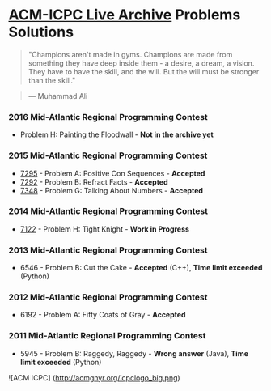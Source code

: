 # [ACM-ICPC Live Archive](https://icpcarchive.ecs.baylor.edu) Problems Solutions

> "Champions aren't made in gyms. Champions are made from something they have deep inside them - a desire, a dream, a vision. They have to have the skill, and the will. But the will must be stronger than the skill."

> ― Muhammad Ali

### 2016 Mid-Atlantic Regional Programming Contest
- Problem H: Painting the Floodwall - **Not in the archive yet**

### 2015 Mid-Atlantic Regional Programming Contest
- [7295](https://github.com/kantuni/ACM-ICPC/tree/master/7295) - Problem A: Positive Con Sequences - **Accepted**
- [7292](https://github.com/kantuni/ACM-ICPC/tree/master/7292) - Problem B: Refract Facts - **Accepted**
- [7348](https://github.com/kantuni/ACM-ICPC/tree/master/7348) - Problem G: Talking About Numbers - **Accepted**

### 2014 Mid-Atlantic Regional Programming Contest
- [7122](https://github.com/kantuni/ACM-ICPC/tree/master/7122) - Problem H: Tight Knight - **Work in Progress**

### 2013 Mid-Atlantic Regional Programming Contest
- 6546 - Problem B: Cut the Cake - **Accepted** (C++), **Time limit exceeded** (Python)

### 2012 Mid-Atlantic Regional Programming Contest
- 6192 - Problem A: Fifty Coats of Gray - **Accepted**

### 2011 Mid-Atlantic Regional Programming Contest
- 5945 - Problem B: Raggedy, Raggedy - **Wrong answer** (Java), **Time limit exceeded** (Python)

![ACM ICPC]
(http://acmgnyr.org/icpclogo_big.png)
